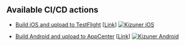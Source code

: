 ## Available CI/CD actions

- [Build iOS and upload to TestFlight](https://github.com/quocs-studio/kizuner-ci/actions/workflows/kizuner-ios.yml) [[Link](https://appstoreconnect.apple.com/apps/1524617131/testflight/ios)] [![Kizuner iOS](https://github.com/quocs-studio/kizuner-ci/actions/workflows/kizuner-ios.yml/badge.svg)](https://github.com/quocs-studio/kizuner-ci/actions/workflows/kizuner-ios.yml)

- [Build Android and upload to AppCenter](https://github.com/quocs-studio/kizuner-ci/actions/workflows/kizuner-android.yml) [[Link](https://appcenter.ms/orgs/InApps/apps/kizuner-Android/distribute/releases)] [![Kizuner Android](https://github.com/quocs-studio/kizuner-ci/actions/workflows/kizuner-android.yml/badge.svg)](https://github.com/quocs-studio/kizuner-ci/actions/workflows/kizuner-android.yml)
